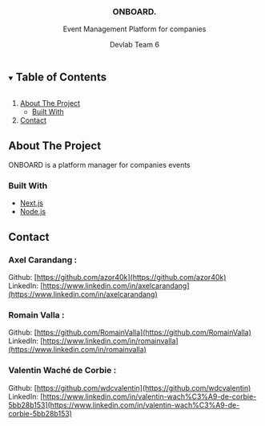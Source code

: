 <br />
<p align="center">
  <h3 align="center">ONBOARD.</h3>
  <p align="center">
   Event Management Platform for companies<br />
  </p>
  <p align="center">
   Devlab Team 6<br />
  </p>
</p>



<!-- TABLE OF CONTENTS -->
<details open="open">
  <summary><h2 style="display: inline-block">Table of Contents</h2></summary>
  <ol>
    <li>
      <a href="#about-the-project">About The Project</a>
      <ul>
        <li><a href="#built-with">Built With</a></li>
      </ul>
    </li>
    <li><a href="#contact">Contact</a></li>
  </ol>
</details>



<!-- ABOUT THE PROJECT -->
## About The Project
ONBOARD is a platform manager for companies events<br>

### Built With

* [Next.js](https://nextjs.org/)
* [Node.js](https://nodejs.org/)

<!-- CONTACT -->
## Contact

### Axel Carandang :
Github: [https://github.com/azor40k](https://github.com/azor40k)  
LinkedIn: [https://www.linkedin.com/in/axelcarandang](https://www.linkedin.com/in/axelcarandang)

### Romain Valla :
Github: [https://github.com/RomainValla](https://github.com/RomainValla)  
LinkedIn: [https://www.linkedin.com/in/romainvalla](https://www.linkedin.com/in/romainvalla)

### Valentin Waché de Corbie :
Github: [https://github.com/wdcvalentin](https://github.com/wdcvalentin)  
LinkedIn: [https://www.linkedin.com/in/valentin-wach%C3%A9-de-corbie-5bb28b153](https://www.linkedin.com/in/valentin-wach%C3%A9-de-corbie-5bb28b153)
